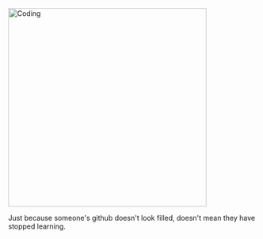 
<img align="center" alt="Coding" width="400px" src="https://i.ibb.co/0hYxDyW/bg.jpg">
 
<p>Just because someone's github doesn't look filled, doesn't mean they have stopped learning.</p>
